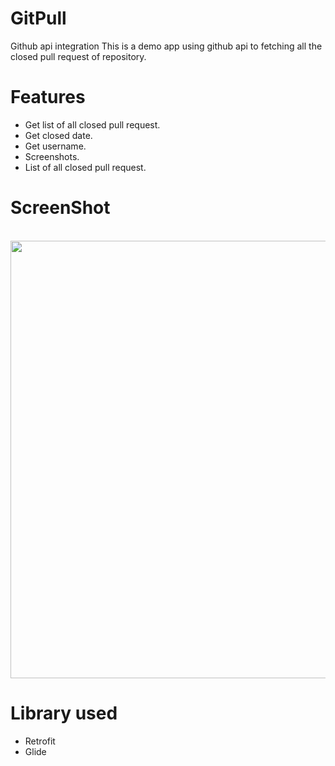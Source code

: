 # GitPull
Github api integration
This is a demo app using github api to fetching all the closed pull request of repository.

# Features
* Get list of all closed pull request.
* Get closed date.
* Get username.
* Screenshots.
* List of all closed pull request.
# ScreenShot
<br>
<img height= "700" src="https://user-images.githubusercontent.com/47205113/130317417-56a4135d-3a0b-4ed2-bba0-e72337498f43.jpg"> 
<br>

# Library used
* Retrofit
* Glide
